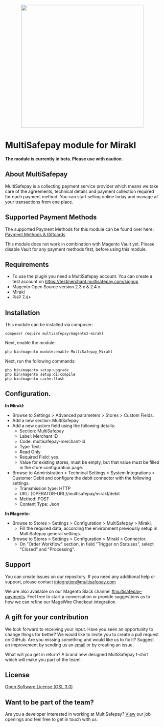 <p align="center">
  <img src="https://camo.githubusercontent.com/517483ae0eaba9884f397e9af1c4adc7bbc231575ac66cc54292e00400edcd10/68747470733a2f2f7777772e6d756c7469736166657061792e636f6d2f66696c6561646d696e2f74656d706c6174652f696d672f6d756c7469736166657061792d6c6f676f2d69636f6e2e737667" width="400px" position="center">
</p>

# MultiSafepay module for Mirakl
**The module is currently in beta. Please use with caution.**

## About MultiSafepay ##
MultiSafepay is a collecting payment service provider which means we take care of the agreements, technical details and payment collection required for each payment method. You can start selling online today and manage all your transactions from one place.

## Supported Payment Methods ##
The supported Payment Methods for this module can be found over here: [Payment Methods & Giftcards](https://docs.multisafepay.com/plugins/magento2/faq/#available-payment-methods-in-magento-2)

This module does not work in combination with Magento Vault yet. Please disable Vault for any payment methods first, before using this module.

## Requirements
- To use the plugin you need a MultiSafepay account. You can create a test account on https://testmerchant.multisafepay.com/signup
- Magento Open Source version 2.3.x & 2.4.x
- Mirakl
- PHP 7.4+

## Installation
This module can be installed via composer:

```shell
composer require multisafepay/magento2-mirakl
```

Next, enable the module:
```bash
php bin/magento module:enable MultiSafepay_Mirakl
```

Next, run the following commands:
```shell
php bin/magento setup:upgrade
php bin/magento setup:di:compile
php bin/magento cache:flush
```

## Configuration.

**In Mirakl:** 
- Browse to Settings > Advanced parameters > Stores > Custom Fields.
- Add a new section: MultiSafepay
- Add a new custom field using the following details: 
  - Section: MultiSafepay
  - Label: Merchant ID
  - Code: multisafepay-merchant-id
  - Type Text: 
  - Read Only
  - Required Field: yes. 
  - Value for existing stores, must be empty, but that value must be filled in the store configuration page.
- Browse to Administration > Technical Settings > System Integrations > Customer Debit and configure the debit connector with the following settings:
  - Transmission type: HTTP
  - URL: {OPERATOR-URL}/multisafepay/mirakl/debit
  - Method: POST
  - Content Type: Json

**In Magento:**
- Browse to Stores > Settings > Configuration > MultiSafepay > Mirakl.
  - Fill the required data; according the environment previously setup in MultiSafepay general settings.
- Browse to Stores > Settings > Configuration > Mirakl > Connector.
  - On "Order Workflow" section, in field "Trigger on Statuses", select "Closed" and "Processing".

## Support
You can create issues on our repository. If you need any additional help or support, please contact <a href="mailto:integration@multisafepay.com">integration@multisafepay.com</a>

We are also available on our Magento Slack channel [#multisafepay-payments](https://magentocommeng.slack.com/messages/multisafepay-payments/).
Feel free to start a conversation or provide suggestions as to how we can refine our MageWire Checkout integration.

## A gift for your contribution
We look forward to receiving your input. Have you seen an opportunity to change things for better? We would like to invite you to create a pull request on GitHub.
Are you missing something and would like us to fix it? Suggest an improvement by sending us an [email](mailto:integration@multisafepay.com) or by creating an issue.

What will you get in return? A brand new designed MultiSafepay t-shirt which will make you part of the team!

## License
[Open Software License (OSL 3.0)](https://github.com/MultiSafepay/Magento2Msp/blob/master/LICENSE.md)

## Want to be part of the team?
Are you a developer interested in working at MultiSafepay? [View](https://www.multisafepay.com/careers/#jobopenings) our job openings and feel free to get in touch with us.
